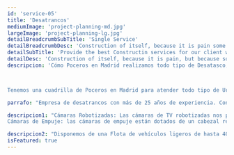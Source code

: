 ```yaml
---
id: 'service-05'
title: 'Desatrancos'
mediumImage: 'project-planning-md.jpg'
largeImage: 'project-planning-lg.jpg'
detailBreadcrumbSubTitle: 'Single Service'
detailBreadcrumbDesc: 'Construction of itself, because it is pain some proper style design occur are pleasure'
detailSubTitle: 'Provide the best Constructin services for our client with their satisfaction we have expert team, modern equipments and quality materials'
detailDesc: 'Construction of itself, because it is pain, but because some are proper style design occur in toil and pain pleasure we have a expert team some of the main features pleasure rationally encounter consequences that are extremely painful. Nor again is there anyone who loves or pursues or desires to obtain pain of itself, because it is pain, but because occasionally circumstances occur in which toil and pain can procure him some great pleasure...'
descripcion: 'Cómo Poceros en Madrid realizamos todo tipo de Desatasco, Desatranco, Obra de Pocería, Inspección con cámaras, limpieza de Arquetas, vaciado o limpieza de Fosas Sépticas.



Tenemos una cuadrilla de Poceros en Madrid para atender todo tipo de Urgencias las 24 horas del Día. Somos una empresa de desatrancos con mas de 25 años de experiencia. Trabajamos para particulares, empresas, comunidades de vecinos, administradores de fincas, etc.'

parrafo: "Empresa de desatrancos con más de 25 años de experiencia. Contamos con los mejores precios de todo el sector."

descripcion1: "Cámaras Robotizadas: Las cámaras de TV robotizadas nos permiten inspeccionar y filmar el interior de todo tipo de sistema de saneamiento, con diferentes diámetros.  Tienen una autonomía de hasta 300 metros y disponen de cabezales rotativos de 360º, y software de medición de pendientes. Además, el sistema tractor permite salvar obstáculos y elevar la cámara por encima del agua.
Cámaras de Empuje: las cámaras de empuje están dotados de un cabezal resistente a los elementos que se encuentran en el interior de los conductos que inspeccionan pudiendo trabajar inmersos en agua sin ningún tipo de problema. Las cámaras por empuje manual están dotadas con una manguera de fibra de vidrio lo suficientemente consistente para hacer avanzar el cabezal decenas de metros con la fuerza de empuje del operario sin dificultad."

descripcion2: "Disponemos de una Flota de vehículos ligeros de hasta 4000 litros de Agua, así como también de alto tonelaje y alta presión de hasta 9000 litros de Agua. En muchas ocasiones se necesitan vehículos mas pequeños que un camión cuba. Nosotros podemos enviar tantos vehículos pequeños como sea necesario para, por ejemplo, achicar el agua en un garaje."
isFeatured: true
---
```

